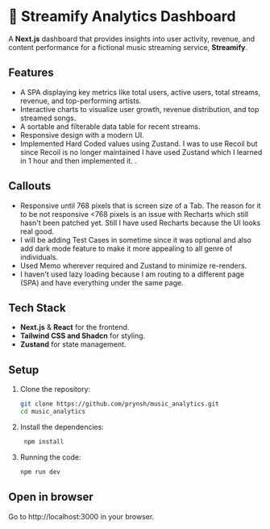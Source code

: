 # 🎵 Streamify Analytics Dashboard  

A **Next.js** dashboard that provides insights into user activity, revenue, and content performance for a fictional music streaming service, **Streamify**.  

## Features  

- A SPA displaying key metrics like total users, active users, total streams, revenue, and top-performing artists.  
- Interactive charts to visualize user growth, revenue distribution, and top streamed songs.  
- A sortable and filterable data table for recent streams.  
- Responsive design with a modern UI.
- Implemented Hard Coded values using Zustand. I was to use Recoil but since Recoil is no longer maintained I have used Zustand which I learned in 1 hour and then implemented it.
.  
## Callouts
- Responsive until 768 pixels that is screen size of a Tab. The reason for it to be not responsive <768 pixels is an issue with Recharts which still hasn't been patched yet. Still I have used Recharts because the UI looks real good.  
- I will be adding Test Cases in sometime since it was optional and also add dark mode feature to make it more appealing to all genre of individuals.
- Used Memo wherever required and Zustand to minimize re-renders.
- I haven't used lazy loading because I am routing to a different page (SPA) and have everything under the same page.
## Tech Stack  

- **Next.js** & **React** for the frontend.  
- **Tailwind CSS and Shadcn** for styling.  
- **Zustand** for state management.  

## Setup  

1. Clone the repository:  
   ```bash
   git clone https://github.com/prynsh/music_analytics.git
   cd music_analytics
2. Install the dependencies:
   ```bash
    npm install
   ```
3. Running the code: 
   ```bash
   npm run dev
   ```
## Open in browser
Go to http://localhost:3000 in your browser.